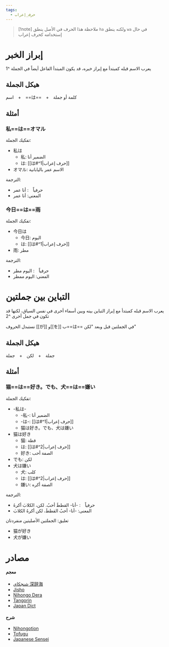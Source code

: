 ```yaml
---
tags:
  - حرف_إعراب
---
```

> [!note] ملاحظة
> هذا الحرف في الأصل ينطق `ha` ولكنه ينطق `wa` في حال إستخدامه كحرف إعراب
# إبراز الخبر
يعرب الاسم قبله كمبتدأ مع إبراز خبره، قد يكون المبتدأ الفاعل أيضاً في الجملة ^1
## هيكل الجملة
اسم　+　==は==　+　كلمة أو جملة
## أمثلة
### 私==は==オマル
تفكيك الجملة:
- 私は
	- 私: الضمير أنا
	- は: [[は#^1|حرف إعراب]]
- オマル: الاسم عمر باليابانية

الترجمة:
- حرفياً　: أنا عمر
- المعنى: أنا عمر
### 今日==は==雨
تفكيك الجملة:
- 今日は
	- 今日: اليوم
	- は: [[は#^1|حرف إعراب]]
- 雨: مطر

الترجمة:
- حرفياً　: اليوم مطر
- المعنى: اليوم ممطر
# التباين بين جملتين
يعرب الاسم قبله كمبتدأ مع إبراز التباين بينه وبين أسماء أخرى في نفس السياق، لكنها قد تكون في جمل أخرى ^2

نستبدل الحروف [[が]] و[[を]] ب==は== في الجملتين قبل وبعد "لكن"
## هيكل الجملة
جملة　+　لكن　+　جملة
## أمثلة
### 猫==は==好き。でも、犬==は==嫌い
تفكيك الجملة:
- -私は-
	- -私-: الضمير أنا
	- -は-: [[は#^1|حرف إعراب]]
	- 猫は好き。でも、犬は嫌い
- 猫は好き
	- 猫: قطة
	- は: [[は#^2|حرف إعراب]]
	- 好き: الصفة أحب
- でも: لكن
- 犬は嫌い
	- 犬: كلب
	- は: [[は#^2|حرف إعراب]]
	- 嫌い: الصفة أكره

الترجمة:
- حرفياً　: -أنا- القططَ أحبُ. لكن، الكلابَ أكرهُ
- المعنى: -أنا- أحبُ القططَ، لكن أكرهُ الكلابَ

تعليق: الجملتين الأصليتين منفردتان
- 猫が好き
- 犬が嫌い
# مصادر
#### معجم
- [شنجكاي 深辞海](https://shinjikai.app/#/word/10846)
- [Jisho](https://jisho.org/word/%E3%81%AF)
- [Nihongo Dera](https://nihongodera.com/dictionary/jpen/%E3%81%AF-1)
- [Tangorin](https://tangorin.com/definition/%E3%81%AF)
- [Japan Dict](https://japandict.com/%E3%81%AF)
#### شرح
- [Nihongotion](https://nihongotion.com/grammars/particle-wa)
- [Tofugu](https://tofugu.com/japanese-grammar/particle-wa)
- [Japanese Sensei](https://senseijapanese.com/beginning-with-japanese/japanese-particles-the-topic-of-a-sentence-with-%E3%81%AF)